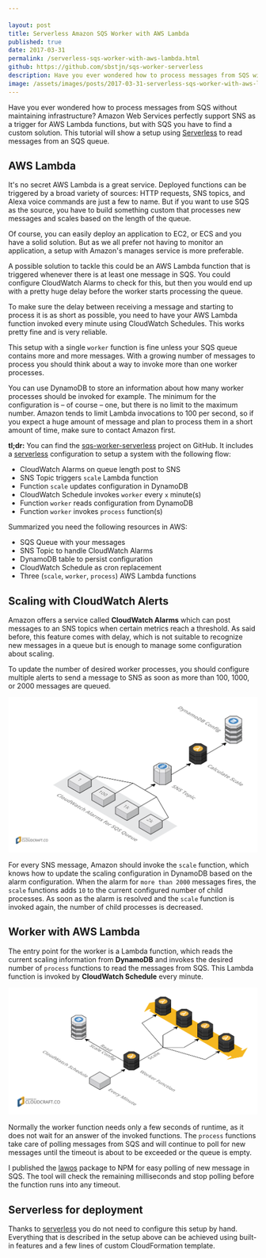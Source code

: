 ```yaml
---

layout: post
title: Serverless Amazon SQS Worker with AWS Lambda
published: true
date: 2017-03-31
permalink: /serverless-sqs-worker-with-aws-lambda.html
github: https://github.com/sbstjn/sqs-worker-serverless
description: Have you ever wondered how to process messages from SQS with AWS Lambda functions? Use a CloudWatch Schedule with Alarms on the queue length for auto-scaling!
image: /assets/images/posts/2017-03-31-serverless-sqs-worker-with-aws-lambda/splash.jpg
---
```


Have you ever wondered how to process messages from SQS without maintaining infrastructure? Amazon Web Services perfectly support SNS as a trigger for AWS Lambda functions, but with SQS you have to find a custom solution. This tutorial will show a setup using [Serverless](https://serverless.com) to read messages from an SQS queue.

## AWS Lambda

It's no secret AWS Lambda is a great service. Deployed functions can be triggered by a broad variety of sources: HTTP requests, SNS topics, and Alexa voice commands are just a few to name. But if you want to use SQS as the source, you have to build something custom that processes new messages and scales based on the length of the queue.

Of course, you can easily deploy an application to EC2, or ECS and you have a solid solution. But as we all prefer not having to monitor an application, a setup with Amazon's manages service is more preferable.

A possible solution to tackle this could be an AWS Lambda function that is triggered whenever there is at least one message in SQS. You could configure CloudWatch Alarms to check for this, but then you would end up with a pretty huge delay before the worker starts processing the queue.

To make sure the delay between receiving a message and starting to process it is as short as possible, you need to have your AWS Lambda function invoked every minute using CloudWatch Schedules. This works pretty fine and is very reliable.

This setup with a single `worker` function is fine unless your SQS queue contains more and more messages. With a growing number of messages to process you should think about a way to invoke more than one worker processes.

You can use DynamoDB to store an information about how many worker processes should be invoked for example. The minimum for the configuration is – of course – one, but there is no limit to the maximum number. Amazon tends to limit Lambda invocations to 100 per second, so if you expect a huge amount of message and plan to process them in a short amount of time, make sure to contact Amazon first.

**tl;dr:** You can find the [sqs-worker-serverless](https://github.com/sbstjn/sqs-worker-serverless) project on GitHub. It includes a [serverless](https://serverless.com) configuration to setup a system with the following flow:

- CloudWatch Alarms on queue length post to SNS
- SNS Topic triggers `scale` Lambda function
- Function `scale` updates configuration in DynamoDB 
- CloudWatch Schedule invokes `worker` every `x` minute(s)
- Function `worker` reads configuration from DynamoDB
- Function `worker` invokes `process` function(s)

Summarized you need the following resources in AWS:

- SQS Queue with your messages
- SNS Topic to handle CloudWatch Alarms
- DynamoDB table to persist configuration
- CloudWatch Schedule as cron replacement
- Three (`scale`, `worker`, `process`) AWS Lambda functions

## Scaling with CloudWatch Alerts

Amazon offers a service called **CloudWatch Alarms** which can post messages to an SNS topics when certain metrics reach a threshold. As said before, this feature comes with delay, which is not suitable to recognize new messages in a queue but is enough to manage some configuration about scaling.

To update the number of desired worker processes, you should configure multiple alerts to send a message to SNS as soon as more than 100, 1000, or 2000 messages are queued.

![Scaling with CloudWatch Alerts and DynamoDB](/assets/images/posts/2017-03-31-serverless-sqs-worker-with-aws-lambda/scale.png)

For every SNS message, Amazon should invoke the `scale` function, which knows how to update the scaling configuration in DynamoDB based on the alarm configuration. When the alarm for `more than 2000` messages fires, the `scale` functions adds `10` to the current configured number of child processes. As soon as the alarm is resolved and the `scale` function is invoked again, the number of child processes is decreased.

## Worker with AWS Lambda

The entry point for the worker is a Lambda function, which reads the current scaling information from **DynamoDB** and invokes the desired number of `process` functions to read the messages from SQS. This Lambda function is invoked by **CloudWatch Schedule** every minute.

![SQS Worker to invoke Lambda functions](/assets/images/posts/2017-03-31-serverless-sqs-worker-with-aws-lambda/worker.png)

Normally the worker function needs only a few seconds of runtime, as it does not wait for an answer of the invoked functions. The `process` functions take care of polling messages from SQS and will continue to poll for new messages until the timeout is about to be exceeded or the queue is empty.

I published the [lawos](https://github.com/sbstjn/lawos) package to NPM for easy polling of new message in SQS. The tool will check the remaining milliseconds and stop polling before the function runs into any timeout.

## Serverless for deployment

Thanks to [serverless](https://serverless.com) you do not need to configure this setup by hand. Everything that is described in the setup above can be achieved using built-in features and a few lines of custom CloudFormation template.